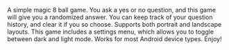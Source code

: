 A simple magic 8 ball game. You ask a yes or no question, and this game will give you a randomized answer. You can keep track of your question history, and clear it if you so choose.
Supports both portrait and landscape layouts.
This game includes a settings menu, which allows you to toggle between dark and light mode.
Works for most Android device types. Enjoy!
